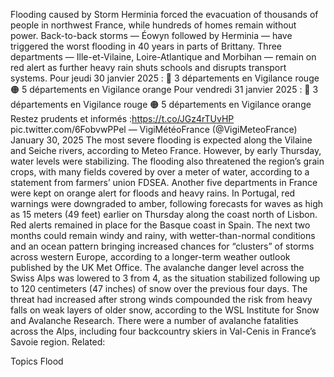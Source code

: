 Flooding caused by Storm Herminia forced the evacuation of thousands of people in northwest France, while hundreds of homes remain without power.
Back-to-back storms — Éowyn followed by Herminia — have triggered the worst flooding in 40 years in parts of Brittany. Three departments — Ille-et-Vilaine, Loire-Atlantique and Morbihan — remain on red alert as further heavy rain shuts schools and disrupts transport systems.
Pour jeudi 30 janvier 2025 :
🔴 3 départements en Vigilance rouge
🟠 5 départements en Vigilance orange
Pour vendredi 31 janvier 2025 :
🔴 3 départements en Vigilance rouge
🟠 5 départements en Vigilance orange
Restez prudents et informés :https://t.co/JGz4rTUvHP pic.twitter.com/6FobvwPPel
— VigiMétéoFrance (@VigiMeteoFrance) January 30, 2025
The most severe flooding is expected along the Vilaine and Seiche rivers, according to Meteo France. However, by early Thursday, water levels were stabilizing.
The flooding also threatened the region’s grain crops, with many fields covered by over a meter of water, according to a statement from farmers’ union FDSEA.
Another five departments in France were kept on orange alert for floods and heavy rains.
In Portugal, red warnings were downgraded to amber, following forecasts for waves as high as 15 meters (49 feet) earlier on Thursday along the coast north of Lisbon. Red alerts remained in place for the Basque coast in Spain.
The next two months could remain windy and rainy, with wetter-than-normal conditions and an ocean pattern bringing increased chances for “clusters” of storms across western Europe, according to a longer-term weather outlook published by the UK Met Office.
The avalanche danger level across the Swiss Alps was lowered to 3 from 4, as the situation stabilized following up to 120 centimeters (47 inches) of snow over the previous four days. The threat had increased after strong winds compounded the risk from heavy falls on weak layers of older snow, according to the WSL Institute for Snow and Avalanche Research.
There were a number of avalanche fatalities across the Alps, including four backcountry skiers in Val-Cenis in France’s Savoie region.
Related:

Topics
Flood
